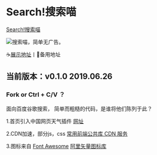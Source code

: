 # Search!搜索喵
[Search!搜索喵](https://plaidweb.cn/search/index.html)

![](https://cdn.theday2012.xyz/image/search64.png)搜索喵，简单无广告。

☕[展示地址](https://plaidweb.cn/Search/ "Search!搜索喵")丨🤞备用地址

## 当前版本：v0.1.0 2019.06.26
### Fork or Ctrl + C/V ？
面向百度谷歌搜索，
简单而粗糙的代码，是谁将他们陈列于此？

1.首页引入中国网页天气插件 [网址](http://www.weather.com.cn "中国天气网")

2.CDN加速，部分js，css [常用前端公共库 CDN 服务](https://css.loli.net/ "常用前端公共库 CDN 服务")

3.图标来自 [Font Awesome](https://fontawesome.com/ "Font Awesome") [阿里矢量图标库](https://www.iconfont.cn/ "阿里巴巴矢量图标库")


